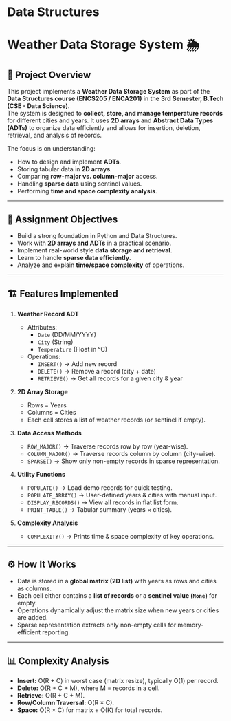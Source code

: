 # Data Structures


# Weather Data Storage System 🌦️

## 📌 Project Overview
This project implements a **Weather Data Storage System** as part of the **Data Structures course (ENCS205 / ENCA201)** in the **3rd Semester, B.Tech (CSE - Data Science)**.  
The system is designed to **collect, store, and manage temperature records** for different cities and years. It uses **2D arrays** and **Abstract Data Types (ADTs)** to organize data efficiently and allows for insertion, deletion, retrieval, and analysis of records.  

The focus is on understanding:
- How to design and implement **ADTs**.
- Storing tabular data in **2D arrays**.
- Comparing **row-major vs. column-major** access.
- Handling **sparse data** using sentinel values.
- Performing **time and space complexity analysis**.

---

## 🎯 Assignment Objectives
- Build a strong foundation in Python and Data Structures.  
- Work with **2D arrays and ADTs** in a practical scenario.  
- Implement real-world style **data storage and retrieval**.  
- Learn to handle **sparse data efficiently**.  
- Analyze and explain **time/space complexity** of operations.  

---

## 🏗️ Features Implemented
1. **Weather Record ADT**
   - Attributes:  
     - `Date` (DD/MM/YYYY)  
     - `City` (String)  
     - `Temperature` (Float in °C)  
   - Operations:  
     - `INSERT()` → Add new record  
     - `DELETE()` → Remove a record (city + date)  
     - `RETRIEVE()` → Get all records for a given city & year  

2. **2D Array Storage**
   - Rows = Years  
   - Columns = Cities  
   - Each cell stores a list of weather records (or sentinel if empty).  

3. **Data Access Methods**
   - `ROW_MAJOR()` → Traverse records row by row (year-wise).  
   - `COLUMN_MAJOR()` → Traverse records column by column (city-wise).  
   - `SPARSE()` → Show only non-empty records in sparse representation.  

4. **Utility Functions**
   - `POPULATE()` → Load demo records for quick testing.  
   - `POPULATE_ARRAY()` → User-defined years & cities with manual input.  
   - `DISPLAY_RECORDS()` → View all records in flat list form.  
   - `PRINT_TABLE()` → Tabular summary (years × cities).  

5. **Complexity Analysis**
   - `COMPLEXITY()` → Prints time & space complexity of key operations.  

---

## ⚙️ How It Works
- Data is stored in a **global matrix (2D list)** with years as rows and cities as columns.  
- Each cell either contains a **list of records** or a **sentinel value (`None`)** for empty.  
- Operations dynamically adjust the matrix size when new years or cities are added.  
- Sparse representation extracts only non-empty cells for memory-efficient reporting.  

---

## 📊 Complexity Analysis
- **Insert:** O(R + C) in worst case (matrix resize), typically O(1) per record.  
- **Delete:** O(R + C + M), where M = records in a cell.  
- **Retrieve:** O(R + C + M).  
- **Row/Column Traversal:** O(R × C).  
- **Space:** O(R × C) for matrix + O(K) for total records.
